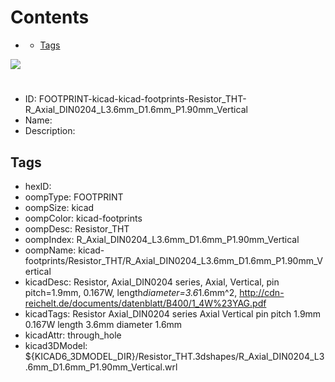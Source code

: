 



Contents
========

* [](#)
	* [Tags](#tags)
  
![][im]
# 

- ID: FOOTPRINT-kicad-kicad-footprints-Resistor_THT-R_Axial_DIN0204_L3.6mm_D1.6mm_P1.90mm_Vertical
- Name: 
- Description: 

## Tags

- hexID: 
- oompType: FOOTPRINT
- oompSize: kicad
- oompColor: kicad-footprints
- oompDesc: Resistor_THT
- oompIndex: R_Axial_DIN0204_L3.6mm_D1.6mm_P1.90mm_Vertical
- oompName: kicad-footprints/Resistor_THT/R_Axial_DIN0204_L3.6mm_D1.6mm_P1.90mm_Vertical
- kicadDesc: Resistor, Axial_DIN0204 series, Axial, Vertical, pin pitch=1.9mm, 0.167W, length*diameter=3.6*1.6mm^2, http://cdn-reichelt.de/documents/datenblatt/B400/1_4W%23YAG.pdf
- kicadTags: Resistor Axial_DIN0204 series Axial Vertical pin pitch 1.9mm 0.167W length 3.6mm diameter 1.6mm
- kicadAttr: through_hole
- kicad3DModel: ${KICAD6_3DMODEL_DIR}/Resistor_THT.3dshapes/R_Axial_DIN0204_L3.6mm_D1.6mm_P1.90mm_Vertical.wrl



[im]: image.png
